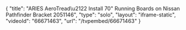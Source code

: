{
    "title": "ARIES AeroTread\u2122 Install 70\" Running Boards on Nissan Pathfinder Bracket 2051146",
    "type": "solo",
    "layout": "iframe-static",
    "videoId": "66671463",
    "url": "\/tvpembed\/66671463"
}